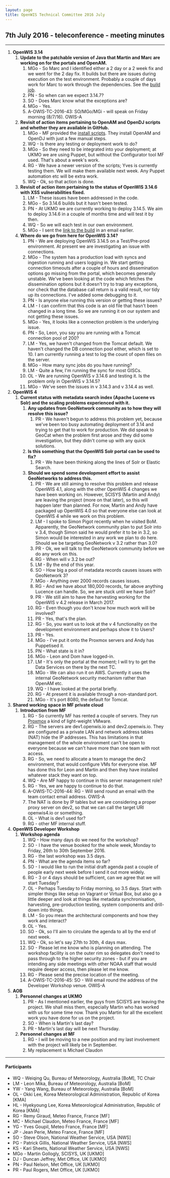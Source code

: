```yaml
---
layout: page
title: OpenWIS Technical Committee 2016 July
---
```


## 7th July 2016 - teleconference - meeting minutes
---
1. **OpenWIS 3.14**
	1. **Update to the patchable version of Java that Martin and Marc are working on for the portals and OpenAM.**
		1. MGo - So Marc and I identified either a 2 day or a 2 week fix and we went for the 2 day fix.  It builds but there are issues during execution on the test environment.  Probably a couple of days work for Marc to work through the dependencies.  See the [build job](https://openwis-association.ci.cloudbees.com/job/openwis-fix-openam-portals-java-version/).
		2. PN - So when can we expect 3.14.7?
		3. SO - Does Marc know what the exceptions are?
		4. MGo - Yes.
		5. A-OWIS-TC-2016-43: SO/MGo/MGi - will speak on Friday morning (8/7/16). OWIS-A
	2. **Revisit of action items pertaining to OpenAM and OpenDJ scripts and whether they are available in GitHub.**
		1. MGo - MF provided the [install scripts](https://github.com/OpenWIS/open-dj-am-install-scripts). They install OpenAM and OpenDJ with just a few manual steps.
		2. WQ - Is there any testing or deployment work to do?
		3. MGo - So they need to be integrated into your deployment; at UKMO we are using Puppet, but without the Configurator tool MF used.  That's about a week's work.
		4. RG - We have a newer version of the scripts; Yves is currently testing them.  We will make them available next week.  Any Puppet automation etc will be extra work.
		5. WQ - Ok, so that action is done.
	3. **Revisit of action item pertaining to the status of OpenWIS 3.14.6 with XSS vulnerabilities fixed.**
		1. LM - These issues have been addressed in the code.
		2. MGo - So 3.14.6 builds but it hasn't been tested.
		3. PN - At UKMO we are currently working to deploy 3.14.5.  We aim to deploy 3.14.6 in a couple of months time and will test it by then.
		4. WQ - So we will each test in our own environment.
		5. MGo - I sent the [link to the build](http://repository-openwis-association.forge.cloudbees.com/openwis/) in an email earlier.
	4. **Where do we go from here for OpenWIS 3.14?**
		1. PN - We are deploying OpenWIS 3.14.5 on a Test/Pre-prod environment.  At present we are investigating an issue with connections.
		2. MGo - The system has a production load with syncs and ingestion running and users logging in.  We start getting connection timeouts after a couple of hours and dissemination options go missing from the portal, which becomes generally unstable.  We've been looking at the code which fetches the dissemination options but it doesn't try to trap any exceptions, nor check that the database call return is a valid result, nor tidy up its connections.  I've added some debugging to it.
		3. PN - Is anyone else running this version or getting these issues?
		4. LM - I can confirm that this code is an old file that hasn't been changed in a long time.  So we are running it on our system and not getting these issues.
		5. MGo - Yes, it looks like a connection problem is the underlying issue.
		6. PN - So, Leon, you say you are running with a Tomcat connection pool of 200?
		7. LM - Yes, we haven't changed from the Tomcat default.  We haven't changed the DB connection pool either, which is set to 10.  I am currently running a test to log the count of open files on the server.
		8. MGo - How many sync jobs do you have running?
		9. LM - Quite a few, I'm running the sync for most GISCs.
		10. OL - We are running OpenWIS v 3.14.6 and testing it.  Is the problem only in OpenWIS v 3.14.5?
		11. MGo - We've seen the issues in v 3.14.3 and v 3.14.4 as well.
2. **OpenWIS 4**
	1. **Current status with metadata search index (Apache Lucene vs Solr) and the scaling problems experienced with it.**
		1. **Any updates from GeoNetwork community as to how they will resolve this issue?**
			1. PR - We haven't begun to address this problem yet, because we've been too busy automating deployment of 3.14 and trying to get that to work for production.  We did speak to GeoCat when the problem first arose and they did some investigation, but they didn't come up with any quick solutions.
		2. **Is this something that the OpenWIS Solr portal can be used to fix?**
			1. PR - We have been thinking along the lines of Solr or Elastic Search.
		3. **Should we spend some development effort to assist GeoNetworks to address this.**
			1. PR - We are still aiming to resolve this problem and release OpenWIS 4.1, along with the other OpenWIS 4 changes we have been working on.  However, SCISYS (Martin and Andy) are leaving the project (more on that later), so this will happen later than planned.  For now, Martin and Andy have packaged up OpenWIS 4.0 so that everyone else can look at OpenWIS 4 while we work on this problem.
			2. LM - I spoke to Simon Pigot recently when he visited BoM.  Apparently, the GeoNetwork community plan to put Solr into v 3.4, though Simon said he would prefer it to be in 3.2, so Simon would be interested in any work we plan to do here.  Should we be targeting GeoNetwork v 3.2 rather than 3.0?
			3. PR - Ok, we will talk to the GeoNetwork community before we do any work on this.
			4. RG - When will v 3.2 be out?
			5. LM - By the end of this year.
			6. SO - How big a pool of metadata records causes issues with GeoNetwork 3?
			7. MGo - Anything over 2000 records causes issues.
			8. RG - And we have about 180,000 records, far above anything Lucence can handle.  So, we are stuck until we have Solr?
			9. PR - We still aim to have the harvesting working for the OpenWIS v 4.2 release in March 2017.
			10. RG - Even though you don't know how much work will be involved?
			11. PR - Yes, that's the plan.
			12. RG - So, you want us to look at the v 4 functionality on the development environment and perhaps show it to Users?
			13. PR - Yes.
			14. MGo - I've put it onto the Proxmox servers and Andy has Puppetised it.
			15. PN - What state is it in?
			16. MGo - Leon and Dom have logged-in.
			17. LM - It's only the portal at the moment; I will try to get the Data Services on there by the next TC.
			18. MGo - We can also run it on AWS.  Currently it uses the internal GeoNetwork security mechanism rather than OpenAM etc.
			19. WQ - I have looked at the portal briefly.
			20. RG - At present it is available through a non-standard port.
			21. MGo - It's port 8080, the default for Tomcat.
3. **Shared working space in MF private cloud**
	1. **Introduction from MF**
		1. RG - So currently MF has rented a couple of servers.  They run [Proxmox](https://www.proxmox.com/en/) a kind of light-weight VMware.
		2. RG - The servers are dev1.openwis.io and dev2.openwis.io.  They are configured as a private LAN and network address tables (NAT) hide the IP addresses.  This has limitations in that management of the whole environment can't be open to everyone because we can't have more than one team with root access.
		3. RG - So, we need to allocate a team to manage the dev2 environment, that would configure VMs for everyone else.  MF has done this for Leon and Martin and then they have installed whatever stack they want on top.
		4. WQ - Are MF happy to continue in this server management role?
		5. RG - Yes, we are happy to continue to do that.
		6. A-OWIS-TC-2016-44: RG - Will send round an email with the team contact email address. OWIS-A
		7. The NAT is done by IP tables but we are considering a proper proxy server on dev2, so that we can call the target URI openwis4.io or something.
		8. OL - What is dev1 used for?
		9. RG - other MF internal stuff.
4. **OpenWIS Developer Workshop**
	1. **Workshop agenda**
		1. WQ - How many days do we need for the workshop?
		2. SO - I have the venue booked for the whole week, Monday to Friday, 26th to 30th September 2016.
		3. RG - the last workshop was 3.5 days.
		4. PN - What are the agenda items so far?
		5. SO - I would like to run the initial draft agenda past a couple of people early next week before I send it out more widely.
		6. RG - 3 or 4 days should be sufficient, can we agree that we will start Tuesday?
		7. OL - Perhaps Tuesday to Friday morning, so 3.5 days.  Start with simpler things like setup on Vagrant or Virtual Box, but also go a little deeper and look at things like metadata synchronisation, harvesting, pre-production testing, system components and drill-down into things.
		8. LM - So you mean the architectural components and how they work and interact?
		9. OL - Yes.
		10. SO - Ok, so I'll aim to circulate the agenda to all by the end of next week.
		11. WQ - Ok, so let's say 27th to 30th, 4 days max.
		12. SO - Please let me know who is planning on attending.  The workshop facility is on the outer rim so delegates don't need to pass through to the higher security zones - but if you are intending any side meetings with other NOAA staff that would require deeper access, then please let me know.
		13. RG - Please send the precise location of the meeting.
		14. A-OWIS-TC-2016-45: SO - Will email round the address of the Developer Workshop venue. OWIS-A
5. **AOB**
	1. **Personnel changes at UKMO**
		1. PR - As I mentioned earlier, the guys from SCISYS are leaving the project.  We shall miss them, especially Martin who has worked with us for some time now.  Thank you Martin for all the excellent work you have done for us on the project.
		2. SO - When is Martin's last day?
		3. PR - Martin's last day will be next Thursday.
	2. **Personnel changes at MF**
		1. RG - I will be moving to a new position and my last involvement with the project will likely be in September.
		2. My replacement is Michael Claudon

---

#### Participants
- WQ - Weiqing Qu, Bureau of Meteorology, Australia [BoM], TC Chair
- LM - Leon Mika, Bureau of Meteorology, Australia [BoM]
- YW - Yang Wang, Bureau of Meteorology, Australia [BoM]
- OL - Okki Lee, Korea Meteorological Administration, Republic of Korea [KMA]
- HL - Hyekyoung Lee, Korea Meteorological Administration, Republic of Korea [KMA]
- RG - Remy Giraud, Meteo France, France [MF]
- MC - Michael Claudon, Meteo France, France [MF]
- YG - Yves Goupil, Meteo France, France [MF]
- JP - Jean Perie, Meteo France, France [MF]
- SO - Steve Olson, National Weather Service, USA [NWS]
- PG - Patrick Gillis, National Weather Service, USA [NWS]
- KS - Kari Sheets, National Weather Service, USA [NWS]
- MGo - Martin Gollogly, SCISYS, UK [UKMO]
- DJ - Duncan Jeffrey, Met Office, UK [UKMO]
- PN - Paul Nelson, Met Office, UK [UKMO]
- PR - Paul Rogers, Met Office, UK [UKMO]

